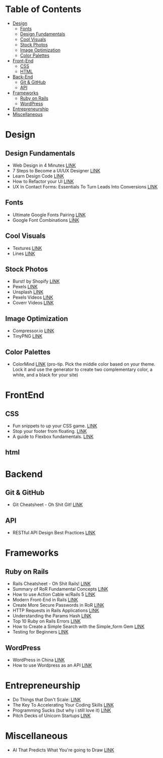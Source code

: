 Table of Contents
=================

   * [Design](#design)
      * [Fonts](#fonts)
      * [Design Fundamentals](#design-fundamentals)
      * [Cool Visuals](#cool-visuals)
      * [Stock Photos](#stock-photos)
      * [Image Optimization](#image-optimization)
      * [Color Palettes](#color-palettes)
   * [Front-End](#frontend)
      * [CSS](#css)
      * [HTML](#html)
   * [Back-End](#backend)
      * [Git & GitHub](#git--github)
      * [API](#api)
   * [Frameworks](#frameworks)
      * [Ruby on Rails](#ruby-on-rails)
      * [WordPress](#wordpress)
   * [Entrepreneurship](#entrepreneurship)
   * [Miscellaneous](#miscellanous)



# Design

## Design Fundamentals

* Web Design in 4 Minutes [LINK](https://jgthms.com/web-design-in-4-minutes/)
* 7 Steps to Become a UI/UX Designer [LINK](https://blog.nicolesaidy.com/7-steps-to-become-a-ui-ux-designer-8beed7639a95)
* Learn Design Code [LINK](https://designcode.io/learn)
* How to Refactor your UI [LINK](https://twitter.com/i/moments/994601867987619840)
* UX In Contact Forms: Essentials To Turn Leads Into Conversions [LINK](https://www.smashingmagazine.com/2018/03/ux-contact-forms-essentials-conversions/)

## Fonts

* Ultimate Google Fonts Pairing [LINK](https://www.reliablepsd.com/ultimate-google-font-pairings/)
* Google Font Combinations [LINK](https://fonts.greatsimple.io/all-products/)

  
## Cool Visuals

* Textures [LINK](https://www.pexels.com/search/texture/)
* Lines [LINK](https://www.pexels.com/search/lines)


## Stock Photos

* Burst! by Shopify [LINK](https://burst.shopify.com/)
* Pexels [LINK](https://www.pexels.com/)
* Unsplash [LINK](https://unsplash.com/)
* Pexels Videos [LINK](https://videos.pexels.com/)
* Coverr Videos [LINK]()



## Image Optimization 

* Compressor.io [LINK](https://compressor.io/compress)
* TinyPNG [LINK](https://tinypng.com/)

## Color Palettes

* ColorMind [LINK](http://colormind.io/bootstrap/) (pro-tip. Pick the middle color based on your theme. Lock it and use the generator to create two complementary color, a white, and a black for your site)

# FrontEnd

##   CSS

* Fun snippets to up your CSS game.  [LINK](https://30-seconds.github.io/30-seconds-of-css/)
* Stop your footer from floating. [LINK](https://css-tricks.com/snippets/css/sticky-footer/)
* A guide to Flexbox fundamentals. [LINK](https://css-tricks.com/snippets/css/a-guide-to-flexbox/)

## html


# Backend

## Git & GitHub

* Git Cheatsheet - Oh Shit Git! [LINK](http://ohshitgit.com/)

## API

* RESTful API Design Best Practices [LINK](https://blog.philipphauer.de/restful-api-design-best-practices/)


# Frameworks


## Ruby on Rails 
* Rails Cheatsheet - Oh Shit Rails! [LINK](https://ohshitrails.com/)
* Summary of RoR Fundamental Concepts [LINK](https://stackoverflow.com/questions/5205002/summary-of-ruby-on-rails-fundamental-concepts)
* How to use Action Cable w/Rails 5 [LINK](https://www.sitepoint.com/create-a-chat-app-with-rails-5-actioncable-and-devise/)
* Modern Front-End in Rails [LINK](https://evilmartians.com/chronicles/evil-front-part-1)
* Create More Secure Passwords in RoR [LINK](https://dev.to/twilio/better-passwords-in-ruby-applications-with-the-pwned-passwords-api-4o9f)
* HTTP Requests in Rails Applications [LINK](https://robots.thoughtbot.com/back-to-basics-http-requests)
* Understanding the Params Hash [LINK](http://jocellyn.cz/2014/04/21/rails-params-it-is-just-a-hash.html)
* Top 10 Ruby on Rails Errors [LINK](https://rollbar.com/blog/top-10-ruby-on-rails-errors/)
* How to Create a Simple Search with the Simple_form Gem [LINK](https://medium.com/@mariacodes/build-a-simple-search-with-the-simple-form-gem-in-rails-5-b247168282d1)
* Testing for Beginners [LINK](https://code.tutsplus.com/series/rspec-testing-for-beginners--cms-1044)


## WordPress

* WordPress in China [LINK](https://medium.com/@mariacodes/7-essential-free-plugins-for-developing-with-wordpress-in-china-e3418f445da6)  
* How to use Wordpress as an API [LINK](https://blog.daftcode.pl/wordpress-as-a-headless-cms-b4144c626695)


# Entrepreneurship

* Do Things that Don't Scale: [LINK](http://paulgraham.com/ds.html)
* The Key To Accelerating Your Coding Skills [LINK](http://blog.thefirehoseproject.com/posts/learn-to-code-and-be-self-reliant/)
* Programming Sucks (but why i still love it) [LINK](https://www.stilldrinking.org/programming-sucks)
* Pitch Decks of Unicorn Startups [LINK](https://www.cirrusinsight.com/blog/startup-pitch-decks)


# Miscellaneous 
* AI That Predicts What You're going to Draw [LINK](http://seoi.net/penint/)


